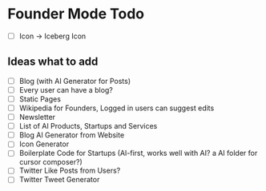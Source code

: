 # Founder Mode Todo

- [ ] Icon -> Iceberg Icon

## Ideas what to add

- [ ] Blog (with AI Generator for Posts)
- [ ] Every user can have a blog?
- [ ] Static Pages
- [ ] Wikipedia for Founders, Logged in users can suggest edits
- [ ] Newsletter
- [ ] List of AI Products, Startups and Services
- [ ] Blog AI Generator from Website
- [ ] Icon Generator
- [ ] Boilerplate Code for Startups (AI-first, works well with AI? a AI folder for cursor composer?)
- [ ] Twitter Like Posts from Users?
- [ ] Twitter Tweet Generator
